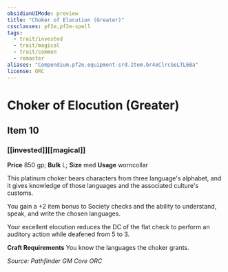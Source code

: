 ```yaml
---
obsidianUIMode: preview
title: "Choker of Elocution (Greater)"
cssclasses: pf2e,pf2e-spell
tags:
  - trait/invested
  - trait/magical
  - trait/common
  - remaster
aliases: "Compendium.pf2e.equipment-srd.Item.br4eClrcGeLTL6Ba"
license: ORC
---
```

# Choker of Elocution (Greater)
## Item 10
### [[invested]][[magical]]


**Price** 850 gp; 
**Bulk** L; **Size** med
**Usage** worncollar

This platinum choker bears characters from three language's alphabet, and it gives knowledge of those languages and the associated culture's customs.

You gain a +2 item bonus to Society checks and the ability to understand, speak, and write the chosen languages.

Your excellent elocution reduces the DC of the flat check to perform an auditory action while deafened from 5 to 3.

**Craft Requirements** You know the languages the choker grants.

*Source: Pathfinder GM Core*
*ORC*